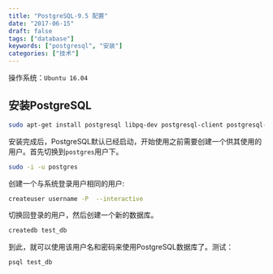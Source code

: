 ```yaml
---
title: "PostgreSQL-9.5 配置"
date: "2017-06-15"
draft: false
tags: ["database"]
keywords: ["postgresql", "安装"]
categories: ["技术"]
---
```


操作系统：`Ubuntu 16.04`

## 安装PostgreSQL
```bash
sudo apt-get install postgresql libpq-dev postgresql-client postgresql-client-common
```
安装完成后，PostgreSQL默认已经启动，开始使用之前需要创建一个供其使用的用户。首先切换到`postgres`用户下。

```bash
sudo -i -u postgres
```

创建一个与系统登录用户相同的用户:
```bash
createuser username -P  --interactive
```

切换回登录的用户，然后创建一个新的数据库。

```bash
createdb test_db
```

到此，就可以使用该用户名和密码来使用PostgreSQL数据库了。测试：

```bash
psql test_db
```

